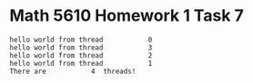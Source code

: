 # Math 5610 Homework 1 Task 7

	hello world from thread           0
	hello world from thread           3
	hello world from thread           2
	hello world from thread           1
	There are           4  threads!